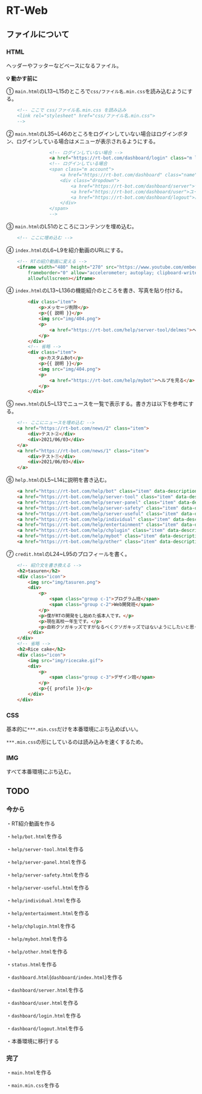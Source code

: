 # RT-Web

## ファイルについて
### HTML
ヘッダーやフッターなどベースになるファイル。

**💡 動かす前に**

① `main.html`のL13~L15のところで`css/ファイル名.min.css`を読み込むようにする。
```html
    <!-- ここで css/ファイル名.min.css を読み込み
    <link rel="stylesheet" href="css/ファイル名.min.css">
    -->
```

② `main.html`のL35~L46のところをログインしていない場合はログインボタン、ログインしている場合はメニューが表示されるようにする。
```html
                <!-- ログインしていない場合 -->
                <a href="https://rt-bot.com/dashboard/login" class="m login">ログイン</a>
                <!-- ログインしている場合 
                <span class="m account">
                    <a href="https://rt-bot.com/dashboard" class="name">Takkun#1643</a>
                    <div class="dropdown">
                        <a href="https://rt-bot.com/dashboard/server">サーバー設定</a>
                        <a href="https://rt-bot.com/dashboard/user">ユーザー設定</a>
                        <a href="https://rt-bot.com/dashboard/logout">ログアウト</a>
                    </div>
                </span>
                -->
```

③ `main.html`のL51のところにコンテンツを埋め込む。
```html
    <!-- ここに埋め込む -->
```

④ `index.html`のL6~L9を紹介動画のURLにする。
```html
    <!-- RTの紹介動画に変える -->
    <iframe width="480" height="270" src="https://www.youtube.com/embed/9KsZ3Zi6NJg?rel=0" title="YouTube video player"
        frameborder="0" allow="accelerometer; autoplay; clipboard-write; encrypted-media; gyroscope; picture-in-picture"
        allowfullscreen></iframe>
```

④ `index.html`のL13~L136の機能紹介のところを書き、写真を貼り付ける。
```html
        <div class="item">
            <p>メッセージ削除</p>
            <p>{{ 説明 }}</p>
            <img src="img/404.png">
            <p>
                <a href="https://rt-bot.com/help/server-tool/delmes">ヘルプを見る</a>
            </p>
        </div>
        <!-- 省略 -->
        <div class="item">
            <p>カスタムBot</p>
            <p>{{ 説明 }}</p>
            <img src="img/404.png">
            <p>
                <a href="https://rt-bot.com/help/mybot">ヘルプを見る</a>
            </p>
        </div>
```

⑤ `news.html`のL5~L13でニュースを一覧で表示する。書き方は以下を参考にする。
```html
    <!-- ここにニュースを埋め込む -->
    <a href="https://rt-bot.com/news/2" class="item">
        <div>テスト②</div>
        <div>2021/06/03</div>
    </a>
    <a href="https://rt-bot.com/news/1" class="item">
        <div>テスト①</div>
        <div>2021/06/03</div>
    </a>
```

⑥ `help.html`のL5~L14に説明を書き込む。
```html
    <a href="https://rt-bot.com/help/bot" class="item" data-description="{{ 説明 }}">Bot関連</a>
    <a href="https://rt-bot.com/help/server-tool" class="item" data-description="{{ 説明 }}">サーバー(ツール)</a>
    <a href="https://rt-bot.com/help/server-panel" class="item" data-description="{{ 説明 }}">サーバー(パネル)</a>
    <a href="https://rt-bot.com/help/server-safety" class="item" data-description="{{ 説明 }}">サーバー(安全)</a>
    <a href="https://rt-bot.com/help/server-useful" class="item" data-description="{{ 説明 }}">サーバー(便利)</a>
    <a href="https://rt-bot.com/help/individual" class="item" data-description="{{ 説明 }}">個人</a>
    <a href="https://rt-bot.com/help/entertainment" class="item" data-description="{{ 説明 }}">娯楽</a>
    <a href="https://rt-bot.com/help/chplugin" class="item" data-description="{{ 説明 }}">チャンネルプラグイン</a>
    <a href="https://rt-bot.com/help/mybot" class="item" data-description="{{ 説明 }}">MyBot</a>
    <a href="https://rt-bot.com/help/other" class="item" data-description="{{ 説明 }}">その他</a>
```

⑦ `credit.html`のL24~L95のプロフィールを書く。
```html
    <!-- 紹介文を書き換える -->
    <h2>tasuren</h2>
    <div class="icon">
        <img src="img/tasuren.png">
        <div>
            <p>
                <span class="group c-1">プログラム班</span>
                <span class="group c-2">Web開発班</span>
            </p>
            <p>僕がRTの開発をし始めた張本人です。</p>
            <p>現在高校一年生です。</p>
            <p>自称クソガキッズですがなるべくクソガキッズではないようにしたいと思っています。</p>
        </div>
    </div>
    <!-- 省略 -->
    <h2>Rice cake</h2>
    <div class="icon">
        <img src="img/ricecake.gif">
        <div>
            <p>
                <span class="group c-3">デザイン班</span>
            </p>
            <p>{{ profile }}</p>
        </div>
    </div>
```

### CSS
基本的に`***.min.css`だけを本番環境にぶち込めばいい。

`***.min.css`の形にしているのは読み込みを速くするため。

### IMG
すべて本番環境にぶち込む。

## TODO
### 今から
・RT紹介動画を作る

・`help/bot.html`を作る

・`help/server-tool.html`を作る

・`help/server-panel.html`を作る

・`help/server-safety.html`を作る

・`help/server-useful.html`を作る

・`help/individual.html`を作る

・`help/entertainment.html`を作る

・`help/chplugin.html`を作る

・`help/mybot.html`を作る

・`help/other.html`を作る

・`status.html`を作る

・`dashboard.html`(`dashboard/index.html`)を作る

・`dashboard/server.html`を作る

・`dashboard/user.html`を作る

・`dashboard/login.html`を作る

・`dashboard/logout.html`を作る

・本番環境に移行する

### 完了
・`main.html`を作る

・`main.min.css`を作る
